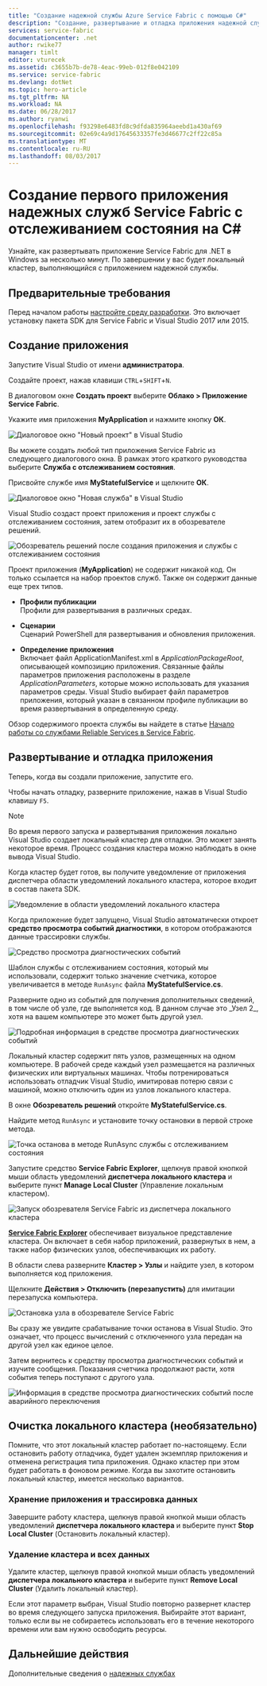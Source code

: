 ```yaml
---
title: "Создание надежной службы Azure Service Fabric с помощью C#"
description: "Создание, развертывание и отладка приложения надежной службы, созданного в Service Fabric с помощью Visual Studio."
services: service-fabric
documentationcenter: .net
author: rwike77
manager: timlt
editor: vturecek
ms.assetid: c3655b7b-de78-4eac-99eb-012f8e042109
ms.service: service-fabric
ms.devlang: dotNet
ms.topic: hero-article
ms.tgt_pltfrm: NA
ms.workload: NA
ms.date: 06/28/2017
ms.author: ryanwi
ms.openlocfilehash: f93298e6483fd8c9dfda835964aeebd1a430af69
ms.sourcegitcommit: 02e69c4a9d17645633357fe3d46677c2ff22c85a
ms.translationtype: MT
ms.contentlocale: ru-RU
ms.lasthandoff: 08/03/2017
---
```

# <a name="create-your-first-c-service-fabric-stateful-reliable-services-application"></a>Создание первого приложения надежных служб Service Fabric с отслеживанием состояния на C#

Узнайте, как развертывать приложение Service Fabric для .NET в Windows за несколько минут. По завершении у вас будет локальный кластер, выполняющийся с приложением надежной службы.

## <a name="prerequisites"></a>Предварительные требования

Перед началом работы [настройте среду разработки](service-fabric-get-started.md). Это включает установку пакета SDK для Service Fabric и Visual Studio 2017 или 2015.

## <a name="create-the-application"></a>Создание приложения

Запустите Visual Studio от имени **администратора**.

Создайте проект, нажав клавиши `CTRL`+`SHIFT`+`N`.

В диалоговом окне **Создать проект** выберите **Облако > Приложение Service Fabric**.

Укажите имя приложения **MyApplication** и нажмите кнопку **ОК**.

   
![Диалоговое окно "Новый проект" в Visual Studio][1]

Вы можете создать любой тип приложения Service Fabric из следующего диалогового окна. В рамках этого краткого руководства выберите **Служба с отслеживанием состояния**.

Присвойте службе имя **MyStatefulService** и щелкните **ОК**.

![Диалоговое окно "Новая служба" в Visual Studio][2]


Visual Studio создаст проект приложения и проект службы с отслеживанием состояния, затем отобразит их в обозревателе решений.

![Обозреватель решений после создания приложения и службы с отслеживанием состояния][3]

Проект приложения (**MyApplication**) не содержит никакой код. Он только ссылается на набор проектов служб. Также он содержит данные еще трех типов.

* **Профили публикации**  
Профили для развертывания в различных средах.

* **Сценарии**  
Сценарий PowerShell для развертывания и обновления приложения.

* **Определение приложения**  
Включает файл ApplicationManifest.xml в *ApplicationPackageRoot*, описывающей композицию приложения. Связанные файлы параметров приложения расположены в разделе *ApplicationParameters*, которые можно использовать для указания параметров среды. Visual Studio выбирает файл параметров приложения, который указан в связанном профиле публикации во время развертывания в определенную среду.
    
Обзор содержимого проекта службы вы найдете в статье [Начало работы со службами Reliable Services в Service Fabric](service-fabric-reliable-services-quick-start.md).

## <a name="deploy-and-debug-the-application"></a>Развертывание и отладка приложения

Теперь, когда вы создали приложение, запустите его.

Чтобы начать отладку, разверните приложение, нажав в Visual Studio клавишу `F5`.

>[!NOTE]
>Во время первого запуска и развертывания приложения локально Visual Studio создает локальный кластер для отладки. Это может занять некоторое время. Процесс создания кластера можно наблюдать в окне вывода Visual Studio.

Когда кластер будет готов, вы получите уведомление от приложения диспетчера области уведомлений локального кластера, которое входит в состав пакета SDK.
   
![Уведомление в области уведомлений локального кластера][4]

Когда приложение будет запущено, Visual Studio автоматически откроет **средство просмотра событий диагностики**, в котором отображаются данные трассировки службы.
   
![Средство просмотра диагностических событий][5]

Шаблон службы с отслеживанием состояния, который мы использовали, содержит только значение счетчика, которое увеличивается в методе `RunAsync` файла **MyStatefulService.cs**.

Разверните одно из событий для получения дополнительных сведений, в том числе об узле, где выполняется код. В данном случае это \_Узел 2\_, хотя на вашем компьютере это может быть другой узел.
   
![Подробная информация в средстве просмотра диагностических событий][6]

Локальный кластер содержит пять узлов, размещенных на одном компьютере. В рабочей среде каждый узел размещается на различных физических или виртуальных машинах. Чтобы потренироваться использовать отладчик Visual Studio, имитировав потерю связи с машиной, можно отключить один из узлов локального кластера.

В окне **Обозреватель решений** откройте **MyStatefulService.cs**. 

Найдите метод `RunAsync` и установите точку остановки в первой строке метода.

![Точка останова в методе RunAsync службы с отслеживанием состояния][7]

Запустите средство **Service Fabric Explorer**, щелкнув правой кнопкой мыши область уведомлений **диспетчера локального кластера** и выберите пункт **Manage Local Cluster** (Управление локальным кластером).

![Запуск обозревателя Service Fabric из диспетчера локального кластера][systray-launch-sfx]

[**Service Fabric Explorer**](service-fabric-visualizing-your-cluster.md) обеспечивает визуальное представление кластера. Он включает в себя набор приложений, развернутых в нем, а также набор физических узлов, обеспечивающих их работу.

В области слева разверните **Кластер > Узлы** и найдите узел, в котором выполняется код приложения.

Щелкните **Действия > Отключить (перезапустить)** для имитации перезапуска компьютера.

![Остановка узла в обозревателе Service Fabric][sfx-stop-node]

Вы сразу же увидите срабатывание точки останова в Visual Studio. Это означает, что процесс вычислений с отключенного узла передан на другой узел как единое целое.


Затем вернитесь к средству просмотра диагностических событий и изучите сообщения. Показания счетчика продолжают расти, хотя события теперь поступают с другого узла.

![Информация в средстве просмотра диагностических событий после аварийного переключения][diagnostic-events-viewer-detail-post-failover]

## <a name="cleaning-up-the-local-cluster-optional"></a>Очистка локального кластера (необязательно)

Помните, что этот локальный кластер работает по-настоящему. Если остановить работу отладчика, будет удален экземпляр приложения и отменена регистрация типа приложения. Однако кластер при этом будет работать в фоновом режиме. Когда вы захотите остановить локальный кластер, имеется несколько вариантов.

### <a name="keep-application-and-trace-data"></a>Хранение приложения и трассировка данных

Завершите работу кластера, щелкнув правой кнопкой мыши область уведомлений **диспетчера локального кластера** и выберите пункт **Stop Local Cluster** (Остановить локальный кластер).

### <a name="delete-the-cluster-and-all-data"></a>Удаление кластера и всех данных

Удалите кластер, щелкнув правой кнопкой мыши область уведомлений **диспетчера локального кластера** и выберите пункт **Remove Local Cluster** (Удалить локальный кластер). 

Если этот параметр выбран, Visual Studio повторно развернет кластер во время следующего запуска приложения. Выбирайте этот вариант, только если вы не собираетесь использовать его в течение некоторого времени или вам нужно освободить ресурсы.

## <a name="next-steps"></a>Дальнейшие действия
Дополнительные сведения о [надежных службах](service-fabric-reliable-services-introduction.md)
<!-- Image References -->

[1]: ./media/service-fabric-create-your-first-application-in-visual-studio/new-project-dialog.png
[2]: ./media/service-fabric-create-your-first-application-in-visual-studio/new-project-dialog-2.png
[3]: ./media/service-fabric-create-your-first-application-in-visual-studio/solution-explorer-stateful-service-template.png
[4]: ./media/service-fabric-create-your-first-application-in-visual-studio/local-cluster-manager-notification.png
[5]: ./media/service-fabric-create-your-first-application-in-visual-studio/diagnostic-events-viewer.png
[6]: ./media/service-fabric-create-your-first-application-in-visual-studio/diagnostic-events-viewer-detail.png
[7]: ./media/service-fabric-create-your-first-application-in-visual-studio/runasync-breakpoint.png
[sfx-stop-node]: ./media/service-fabric-create-your-first-application-in-visual-studio/sfe-deactivate-node.png
[systray-launch-sfx]: ./media/service-fabric-create-your-first-application-in-visual-studio/launch-sfx.png
[diagnostic-events-viewer-detail-post-failover]: ./media/service-fabric-create-your-first-application-in-visual-studio/diagnostic-events-viewer-detail-post-failover.png
[sfe-delete-application]: ./media/service-fabric-create-your-first-application-in-visual-studio/sfe-delete-application.png
[switch-cluster-mode]: ./media/service-fabric-create-your-first-application-in-visual-studio/switch-cluster-mode.png
[cluster-setup-success-1-node]: ./media/service-fabric-get-started-with-a-local-cluster/cluster-setup-success-1-node.png
